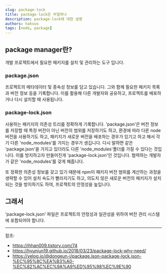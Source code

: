 ```yaml
---
slug: package-lock
title: package-lock은 무얼하나
description: package-lock에 대한 설명
authors: haksoo
tags: [node, package]
---
```


## package manager란?

개발 프로젝트에서 필요한 패키지를 설치 및 관리하는 도구 입니다.

### package.json

프로젝트의 메타데이터 및 종속성 정보를 담고 있습니다. 그와 함께 필요한 패키지 목록과 버전 정보 등을 기록합니다. 이를 활용해 다른 개발자와 공유하고, 프로젝트를 배포하거나 다시 설치할 때 사용됩니다.

<!-- truncate -->

### package-lock.json

사용하는 패키지의 의존성 트리를 정확하게 기록합니다. 'package.json'은 버전 정보를 저장할 때 특정 버전이 아닌 버전의 범위를 저장하기도 하고, 환경에 따라 다른 node 버전을 사용하기도 하고, 패키지가 새로운 버전을 배포하는 경우가 있기고 하고 해서 각기 다른 'node_modules'를 가지는 경우가 생깁니다. 다시 말하면 같은 'package.json'을 가지고 있더라도 다른 'node_modules'폴더를 가질 수 있다는 것입니다. 이를 방지하고자 만들어진게 'package-lock.json'인 것입니다. 협력하는 개발자가 같은 'node_modules'를 갖게 해줍니다.

또 정확한 의존성 정보를 갖고 있기 때문에 npm이 패키지 버전 범위를 계산하는 과정을 생략할 수 있어 설치 속도가 빨라지기도 하고, 의도치 않은 새로운 버전의 패키지가 설치되는 것을 방지하기도 하여, 프로젝트의 안정성을 높입니다.

## 그래서

'package-lock.json' 파일은 프로젝트의 안정성과 일관성을 위하여 버전 관리 시스템에 포함되어야 합니다.

---

참조:

- https://jhhan009.tistory.com/74
- https://hyunjun19.github.io/2018/03/23/package-lock-why-need/
- https://velog.io/@dongeun-i/package.json-package-lock.json-%EC%95%8C%EA%B3%A0-%EC%82%AC%EC%9A%A9%ED%95%98%EC%9E%90
